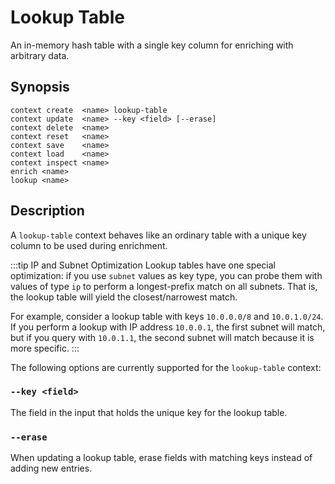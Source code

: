 # Lookup Table

An in-memory hash table with a single key column for enriching with arbitrary
data.

## Synopsis

```
context create  <name> lookup-table
context update  <name> --key <field> [--erase]
context delete  <name>
context reset   <name>
context save    <name>
context load    <name>
context inspect <name>
enrich <name>
lookup <name>
```

## Description

A `lookup-table` context behaves like an ordinary table with a unique key column
to be used during enrichment.

:::tip IP and Subnet Optimization
Lookup tables have one special optimization: if you use `subnet` values as key
type, you can probe them with values of type `ip` to perform a longest-prefix
match on all subnets. That is, the lookup table will yield the closest/narrowest
match.

For example, consider a lookup table with keys `10.0.0.0/8` and `10.0.1.0/24`.
If you perform a lookup with IP address `10.0.0.1`, the first subnet will match,
but if you query with `10.0.1.1`, the second subnet will match because it is
more specific.
:::

The following options are currently supported for the `lookup-table` context:

### `--key <field>`

The field in the input that holds the unique key for the lookup table.

### `--erase`

When updating a lookup table, erase fields with matching keys instead of adding
new entries.
